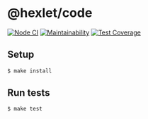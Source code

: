 # @hexlet/code

[![Node CI](https://github.com/NLIDie/backend-project-lvl2/workflows/Node%20CI/badge.svg)](https://github.com/NLIDie/backend-project-lvl2/actions?query=workflow%3A%22Node+CI%22)
[![Maintainability](https://api.codeclimate.com/v1/badges/140de6ed10660c022546/maintainability)](https://codeclimate.com/github/NLIDie/backend-project-lvl2/maintainability)
[![Test Coverage](https://api.codeclimate.com/v1/badges/140de6ed10660c022546/test_coverage)](https://codeclimate.com/github/NLIDie/backend-project-lvl2/test_coverage)

## Setup
    
```sh
$ make install
```

## Run tests

```sh
$ make test
```
